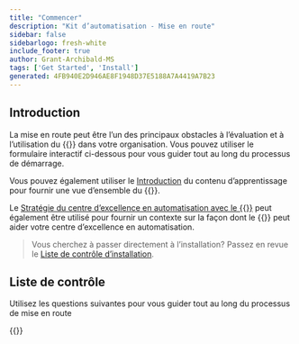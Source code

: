 ```yaml
---
title: "Commencer"
description: "Kit d’automatisation - Mise en route"
sidebar: false
sidebarlogo: fresh-white
include_footer: true
author: Grant-Archibald-MS
tags: ['Get Started', 'Install']
generated: 4FB940E2D946AE8F1948D37E5188A7A4419A7B23
---
```


## Introduction

La mise en route peut être l’un des principaux obstacles à l’évaluation et à l’utilisation du {{<product-name>}} dans votre organisation. Vous pouvez utiliser le formulaire interactif ci-dessous pour vous guider tout au long du processus de démarrage.

Vous pouvez également utiliser le [Introduction](https://learn.microsoft.com/power-automate/guidance/automation-kit/overview/introduction) du contenu d’apprentissage pour fournir une vue d’ensemble du {{<product-name>}}.

Le [Stratégie du centre d’excellence en automatisation avec le {{<product-name>}}](https://learn.microsoft.com/power-automate/guidance/automation-kit/overview/automation-coe-strategy) peut également être utilisé pour fournir un contexte sur la façon dont le {{<product-name>}} peut aider votre centre d’excellence en automatisation.

> Vous cherchez à passer directement à l’installation? Passez en revue le [Liste de contrôle d’installation](/fr/get-started/install-checklist).

## Liste de contrôle

Utilisez les questions suivantes pour vous guider tout au long du processus de mise en route

{{<questions name="/content/fr/checklist.json" completed="Merci pour vos commentaires de mise en route" showNavigationButtons="false" locale="fr">}}
